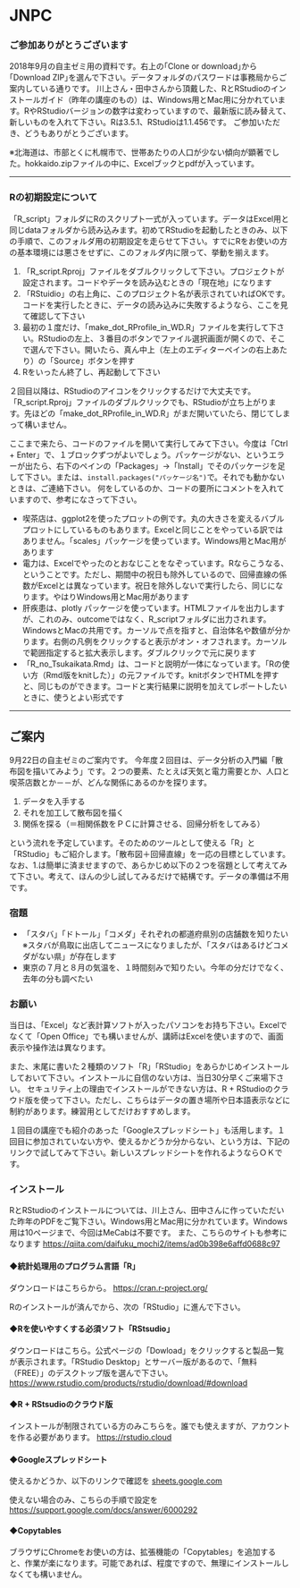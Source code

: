 # JNPC
### ご参加ありがとうございます

2018年9月の自主ゼミ用の資料です。右上の｢Clone or download｣から｢Download ZIP｣を選んで下さい。データフォルダのパスワードは事務局からご案内している通りです。
川上さん・田中さんから頂戴した、RとRStudioのインストールガイド（昨年の講座のもの）は、Windows用とMac用に分かれています。RやRStudioバージョンの数字は変わっていますので、最新版に読み替えて、新しいものを入れて下さい。Rは3.5.1、RStudioは1.1.456です。
ご参加いただき、どうもありがとうございます。  

※北海道は、市部とくに札幌市で、世帯あたりの人口が少ない傾向が顕著でした。hokkaido.zipファイルの中に、Excelブックとpdfが入っています。  

---

### Rの初期設定について

「R_script」フォルダにRのスクリプト一式が入っています。データはExcel用と同じdataフォルダから読み込みます。初めてRStudioを起動したときのみ、以下の手順で、このフォルダ用の初期設定を走らせて下さい。すでにRをお使いの方の基本環境には悪さをせずに、このフォルダ内に限って、挙動を揃えます。

1. 「R_script.Rproj」ファイルをダブルクリックして下さい。プロジェクトが設定されます。コードやデータを読み込むときの「現在地」になります
1. 「RStuidio」の右上角に、このプロジェクト名が表示されていればOKです。コードを実行したときに、データの読み込みに失敗するようなら、ここを見て確認して下さい
1. 最初の１度だけ、「make_dot_RProfile_in_WD.R」ファイルを実行して下さい。RStudioの左上、３番目のボタンでファイル選択画面が開くので、そこで選んで下さい。開いたら、真ん中上（左上のエディターペインの右上あたり）の「Source」ボタンを押す
1. Rをいったん終了し、再起動して下さい

２回目以降は、RStudioのアイコンをクリックするだけで大丈夫です。「R_script.Rproj」ファイルのダブルクリックでも、RStudioが立ち上がります。先ほどの「make_dot_RProfile_in_WD.R」がまだ開いていたら、閉じてしまって構いません。

ここまで来たら、コードのファイルを開いて実行してみて下さい。今度は「Ctrl + Enter」で、１ブロックずつがよいでしょう。パッケージがない、というエラーが出たら、右下のペインの「Packages」→「Install」でそのパッケージを足して下さい。または、`install.packages("パッケージ名")`で。それでも動かないときは、ご連絡下さい。
何をしているのか、コードの要所にコメントを入れていますので、参考になさって下さい。

-  喫茶店は、ggplot2を使ったプロットの例です。丸の大きさを変えるバブルプロットにしているものもあります。Excelと同じことをやっている訳ではありません。「scales」パッケージを使っています。Windows用とMac用があります
-  電力は、Excelでやったのとおなじことをなぞっています。Rならこうなる、ということです。ただし、期間中の祝日も除外しているので、回帰直線の係数がExcelとは異なっています。祝日を除外しないで実行したら、同じになります。やはりWindows用とMac用があります
-  肝疾患は、plotly パッケージを使っています。HTMLファイルを出力しますが、これのみ、outcomeではなく、R_scriptフォルダに出力されます。WindowsとMacの共用です。カーソルで点を指すと、自治体名や数値が分かります。右側の凡例をクリックすると表示がオン・オフされます。カーソルで範囲指定すると拡大表示します。ダブルクリックで元に戻ります
- 「R_no_Tsukaikata.Rmd」は、コードと説明が一体になっています。「Rの使い方（Rmd版をknitした）」の元ファイルです。knitボタンでHTMLを押すと、同じものができます。コードと実行結果に説明を加えてレポートしたいときに、使うとよい形式です
---

## ご案内

9月22日の自主ゼミのご案内です。
今年度２回目は、データ分析の入門編「散布図を描いてみよう」です。２つの要素、たとえば天気と電力需要とか、人口と喫茶店数とか－－が、どんな関係にあるのかを探ります。

1.  データを入手する
1.  それを加工して散布図を描く
1.  関係を探る（＝相関係数をＰＣに計算させる、回帰分析をしてみる）

という流れを予定しています。そのためのツールとして使える「R」と「RStudio」もご紹介します。「散布図＋回帰直線」を一応の目標としています。
なお、1.は簡単に済ませますので、あらかじめ以下の２つを宿題として考えてみて下さい。考えて、ほんの少し試してみるだけで結構です。データの準備は不用です。


### 宿題

-  「スタバ」「ドトール」「コメダ」それぞれの都道府県別の店舗数を知りたい
    ※スタバが鳥取に出店してニュースになりましたが、「スタバはあるけどコメダがない県」が存在します
- 東京の７月と８月の気温を、１時間刻みで知りたい。今年の分だけでなく、去年の分も調べたい


### お願い

当日は、「Excel」など表計算ソフトが入ったパソコンをお持ち下さい。Excelでなくて「Open Office」でも構いませんが、講師はExcelを使いますので、画面表示や操作法は異なります。

また、末尾に書いた２種類のソフト「R」「RStudio」をあらかじめインストールしておいて下さい。インストールに自信のない方は、当日30分早くご来場下さい。
セキュリティ上の理由でインストールができない方は、R + RStudioのクラウド版を使って下さい。ただし、こちらはデータの置き場所や日本語表示などに制約があります。練習用としてだけおすすめします。

１回目の講座でも紹介のあった「Googleスプレッドシート」も活用します。１回目に参加されていない方や、使えるかどうか分からない、という方は、下記のリンクで試してみて下さい。新しいスプレッドシートを作れるようならＯＫです。

### インストール

RとRStudioのインストールについては、川上さん、田中さんに作っていただいた昨年のPDFをご覧下さい。Windows用とMac用に分かれています。Windows用は10ページまで、今回はMeCabは不要です。
また、こちらのサイトも参考になります
https://qiita.com/daifuku_mochi2/items/ad0b398e6affd0688c97

#### ◆統計処理用のプログラム言語「R」

ダウンロードはこちらから。
https://cran.r-project.org/

Rのインストールが済んでから、次の「RStudio」に進んで下さい。

#### ◆Rを使いやすくする必須ソフト「RStsudio」

ダウンロードはこちら。公式ページの「Dowload」をクリックすると製品一覧が表示されます。「RStudio Desktop」とサーバー版があるので、「無料（FREE）」のデスクトップ版を選んで下さい。
https://www.rstudio.com/products/rstudio/download/#download

#### ◆R + RStsudioのクラウド版

インストールが制限されている方のみこちらを。誰でも使えますが、アカウントを作る必要があります。
https://rstudio.cloud

#### ◆Googleスプレッドシート

使えるかどうか、以下のリンクで確認を
[sheets.google.com](https://sheets.google.com)

使えない場合のみ、こちらの手順で設定を
https://support.google.com/docs/answer/6000292

#### ◆Copytables
ブラウザにChromeをお使いの方は、拡張機能の「Copytables」を追加すると、作業が楽になります。可能であれば、程度ですので、無理にインストールしなくても構いません。  
